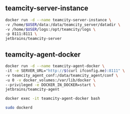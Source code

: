 ## teamcity-server-instance
```sh
docker run -d --name teamcity-server-instance \
-v /home/$USER/data:/data/teamcity_server/datadir \
-v /home/$USER/logs:/opt/teamcity/logs \
-p 8111:8111 \
jetbrains/teamcity-server
```
## teamcity-agent-docker
```sh
docker run -d --name teamcity-agent-docker \
-it -e SERVER_URL="http://$(curl ifconfig.me):8111" \
-v teamcity_agent_conf:/data/teamcity_agent/conf \
-u 0 -v docker_volumes:/var/lib/docker \
--privileged -e DOCKER_IN_DOCKER=start \
jetbrains/teamcity-agent
```
```sh
docker exec -it teamcity-agent-docker bash
```
```sh
sudo dockerd
```

